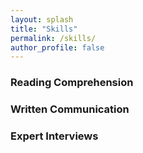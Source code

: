 ```yaml
---
layout: splash
title: "Skills"
permalink: /skills/
author_profile: false
---
```


### Reading Comprehension

### Written Communication

### Expert Interviews



